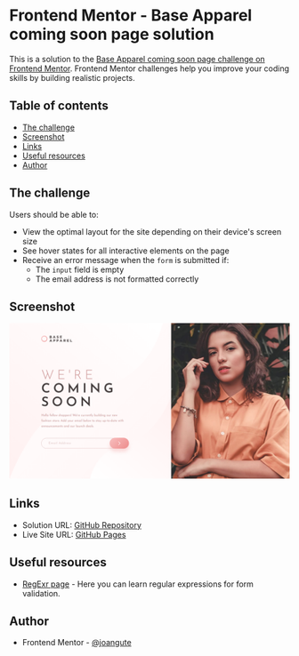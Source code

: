 # Frontend Mentor - Base Apparel coming soon page solution

This is a solution to the [Base Apparel coming soon page challenge on Frontend Mentor](https://www.frontendmentor.io/challenges/base-apparel-coming-soon-page-5d46b47f8db8a7063f9331a0). Frontend Mentor challenges help you improve your coding skills by building realistic projects. 

## Table of contents

- [The challenge](#the-challenge)
- [Screenshot](#screenshot)
- [Links](#links)
- [Useful resources](#useful-resources)
- [Author](#author)

## The challenge

Users should be able to:

- View the optimal layout for the site depending on their device's screen size
- See hover states for all interactive elements on the page
- Receive an error message when the `form` is submitted if:
  - The `input` field is empty
  - The email address is not formatted correctly

## Screenshot

![Desktop Screenshot](screenshots/desktop_1440x800.png)

## Links

- Solution URL: [GitHub Repository](https://github.com/joangute/coming-soon-page/)
- Live Site URL: [GitHub Pages](https://joangute.github.io/coming-soon-page/)

## Useful resources

- [RegExr page](https://regexr.com/) - Here you can learn regular expressions for form validation.

## Author

- Frontend Mentor - [@joangute](https://www.frontendmentor.io/profile/joangute)
